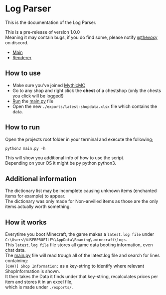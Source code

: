 
# Log Parser

This is the documentation of the Log Parser.

This is a pre-release of version 1.0.0\
Meaning it may contain bugs, if you do find some, please notify [@thevoxy](https://discordapp.com/users/967391331553013811) on discord.

- [Main](/README.md)
- [Renderer](/docs/RENDERER.md)

## How to use 
- Make sure you've joined [MythicMC](https://mythicmc.org)
- Go to any shop and right click the **chest** of a chestshop (only the chests you click will be logged!)
- [Run](#how-to-run) the [main.py](https://github.com/Vox314/MythicMC-shoplogger/blob/master/main.py) file
- Open the new ``./exports/latest-shopdata.xlsx`` file which contains the data. 

## How to run
Open the projects root folder in your terminal and execute the following;

```py
python3 main.py -h
```

This will show you additional info of how to use the script.\
Depending on your OS it might be py python python3.

## Additional information
The dictionary list may be incomplete causing unknown items (enchanted items for example) to appear.\
The dictionary was only made for Non-anvilled items as those are the only items actually worth something.

## How it works
Everytime you boot Minecraft, the game makes a ``latest.log file`` under ``C:\Users\%USERPROFILE%\AppData\Roaming\.minecraft\logs``.\
This ``latest.log file`` file stores all game data booting information, even chat data.\
The [main.py](https://github.com/Vox314/MythicMC-shoplogger/blob/master/main.py) file will
read trough all of the latest.log file and search for lines containing:\
``[CHAT] Shop Information:`` as a key-string
to identify where relevant ShopInformation is shown.\
It then takes the Data it finds under that key-string, recalculates prices per item and stores it in an
excel file,\
which is made under ``./exports/``.
